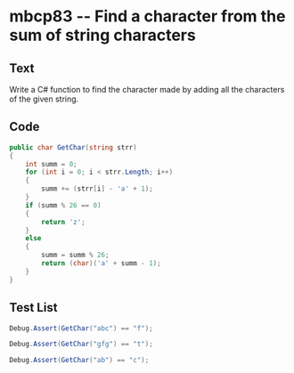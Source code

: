 # mbcp83 -- Find a character from the sum of string characters

## Text

Write a C# function to find the character made by adding all the characters of the given string.

## Code

```csharp
public char GetChar(string strr)  
{  
    int summ = 0;  
    for (int i = 0; i < strr.Length; i++)  
    {  
        summ += (strr[i] - 'a' + 1);  
    }  
    if (summ % 26 == 0)  
    {  
        return 'z';  
    }  
    else  
    {  
        summ = summ % 26;  
        return (char)('a' + summ - 1);  
    }  
}
```

## Test List

```csharp
Debug.Assert(GetChar("abc") == "f");
```

```csharp
Debug.Assert(GetChar("gfg") == "t");
```

```csharp
Debug.Assert(GetChar("ab") == "c");
```
